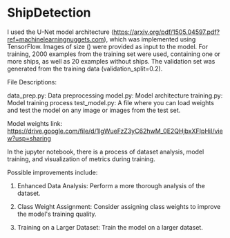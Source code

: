 # ShipDetection
I used the U-Net model architecture (https://arxiv.org/pdf/1505.04597.pdf?ref=machinelearningnuggets.com), which was implemented using TensorFlow. Images of size () were provided as input to the model. For training, 2000 examples from the training set were used, containing one or more ships, as well as 20 examples without ships. The validation set was generated from the training data (validation_split=0.2).

File Descriptions:

data_prep.py: Data preprocessing
model.py: Model architecture
training.py: Model training process
test_model.py: A file where you can load weights and test the model on any image or images from the test set.

Model weights link: https://drive.google.com/file/d/1lgWueFzZ3yC62hwM_0E2QHjbxXFIpHiI/view?usp=sharing

In the jupyter notebook, there is a process of dataset analysis, model training, and visualization of metrics during training.

Possible improvements include:

1) Enhanced Data Analysis: Perform a more thorough analysis of the dataset.

2) Class Weight Assignment: Consider assigning class weights to improve the model's training quality.

3) Training on a Larger Dataset: Train the model on a larger dataset.
